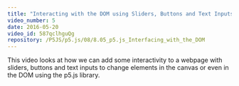 ```yaml
---
title: "Interacting with the DOM using Sliders, Buttons and Text Inputs"
video_number: 5
date: 2016-05-20
video_id: 587qclhguQg
repository: /P5JS/p5.js/08/8.05_p5.js_Interfacing_with_the_DOM
---
```


This video looks at how we can add some interactivity to a webpage with sliders, buttons and text inputs to change elements in the canvas or even in the DOM using the p5.js library.
